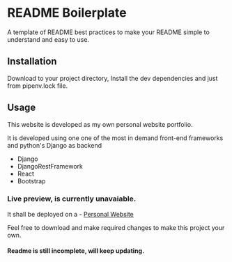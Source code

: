 # README Boilerplate

A template of README best practices to make your README simple to understand and easy to use.

## Installation

Download to your project directory, Install the dev dependencies and just from pipenv.lock file.

## Usage

This website is developed as my own personal website portfolio.

It is developed using one one of the most in demand front-end frameworks and python's Django as backend

- Django
- DjangoRestFramework
- React
- Bootstrap

### Live preview, is currently unavaiable.

It shall be deployed on a - [Personal Website](kaustubh.deshpande.page)

Feel free to download and make required changes to make this project your own.

#### Readme is still incomplete, will keep updating.
